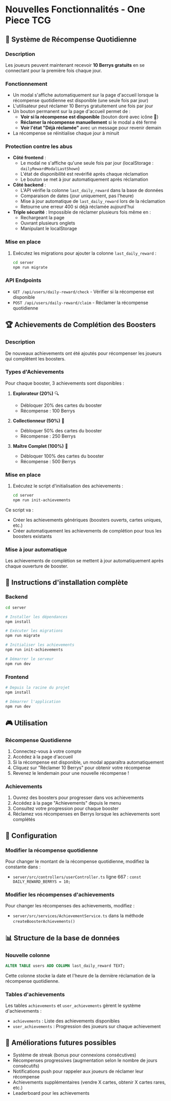 # Nouvelles Fonctionnalités - One Piece TCG

## 🎁 Système de Récompense Quotidienne

### Description
Les joueurs peuvent maintenant recevoir **10 Berrys gratuits** en se connectant pour la première fois chaque jour.

### Fonctionnement
- Un modal s'affiche automatiquement sur la page d'accueil lorsque la récompense quotidienne est disponible (une seule fois par jour)
- L'utilisateur peut réclamer 10 Berrys gratuitement une fois par jour
- Un bouton permanent sur la page d'accueil permet de :
  - **Voir si la récompense est disponible** (bouton doré avec icône 🎁)
  - **Réclamer la récompense manuellement** si le modal a été fermé
  - **Voir l'état "Déjà réclamée"** avec un message pour revenir demain
- La récompense se réinitialise chaque jour à minuit

### Protection contre les abus
- **Côté frontend** :
  - Le modal ne s'affiche qu'une seule fois par jour (localStorage : `dailyRewardModalLastShown`)
  - L'état de disponibilité est revérifié après chaque réclamation
  - Le bouton se met à jour automatiquement après réclamation
- **Côté backend** :
  - L'API vérifie la colonne `last_daily_reward` dans la base de données
  - Comparaison de dates (jour uniquement, pas l'heure)
  - Mise à jour automatique de `last_daily_reward` lors de la réclamation
  - Retourne une erreur 400 si déjà réclamée aujourd'hui
- **Triple sécurité** : Impossible de réclamer plusieurs fois même en :
  - Rechargeant la page
  - Ouvrant plusieurs onglets
  - Manipulant le localStorage

### Mise en place
1. Exécutez les migrations pour ajouter la colonne `last_daily_reward` :
   ```bash
   cd server
   npm run migrate
   ```

### API Endpoints
- `GET /api/users/daily-reward/check` - Vérifier si la récompense est disponible
- `POST /api/users/daily-reward/claim` - Réclamer la récompense quotidienne

## 🏆 Achievements de Complétion des Boosters

### Description
De nouveaux achievements ont été ajoutés pour récompenser les joueurs qui complètent les boosters.

### Types d'Achievements
Pour chaque booster, 3 achievements sont disponibles :

1. **Explorateur (20%)** 🔍
   - Débloquer 20% des cartes du booster
   - Récompense : 100 Berrys

2. **Collectionneur (50%)** 🎯
   - Débloquer 50% des cartes du booster
   - Récompense : 250 Berrys

3. **Maître Complet (100%)** 👑
   - Débloquer 100% des cartes du booster
   - Récompense : 500 Berrys

### Mise en place
1. Exécutez le script d'initialisation des achievements :
   ```bash
   cd server
   npm run init-achievements
   ```

Ce script va :
- Créer les achievements génériques (boosters ouverts, cartes uniques, etc.)
- Créer automatiquement les achievements de complétion pour tous les boosters existants

### Mise à jour automatique
Les achievements de complétion se mettent à jour automatiquement après chaque ouverture de booster.

## 📝 Instructions d'installation complète

### Backend
```bash
cd server

# Installer les dépendances
npm install

# Exécuter les migrations
npm run migrate

# Initialiser les achievements
npm run init-achievements

# Démarrer le serveur
npm run dev
```

### Frontend
```bash
# Depuis la racine du projet
npm install

# Démarrer l'application
npm run dev
```

## 🎮 Utilisation

### Récompense Quotidienne
1. Connectez-vous à votre compte
2. Accédez à la page d'accueil
3. Si la récompense est disponible, un modal apparaîtra automatiquement
4. Cliquez sur "Réclamer 10 Berrys" pour obtenir votre récompense
5. Revenez le lendemain pour une nouvelle récompense !

### Achievements
1. Ouvrez des boosters pour progresser dans vos achievements
2. Accédez à la page "Achievements" depuis le menu
3. Consultez votre progression pour chaque booster
4. Réclamez vos récompenses en Berrys lorsque les achievements sont complétés

## 🔧 Configuration

### Modifier la récompense quotidienne
Pour changer le montant de la récompense quotidienne, modifiez la constante dans :
- `server/src/controllers/userController.ts` ligne 667 : `const DAILY_REWARD_BERRYS = 10;`

### Modifier les récompenses d'achievements
Pour changer les récompenses des achievements, modifiez :
- `server/src/services/AchievementService.ts` dans la méthode `createBoosterAchievements()`

## 📊 Structure de la base de données

### Nouvelle colonne
```sql
ALTER TABLE users ADD COLUMN last_daily_reward TEXT;
```

Cette colonne stocke la date et l'heure de la dernière réclamation de la récompense quotidienne.

### Tables d'achievements
Les tables `achievements` et `user_achievements` gèrent le système d'achievements :
- `achievements` : Liste des achievements disponibles
- `user_achievements` : Progression des joueurs sur chaque achievement

## 🚀 Améliorations futures possibles

- Système de streak (bonus pour connexions consécutives)
- Récompenses progressives (augmentation selon le nombre de jours consécutifs)
- Notifications push pour rappeler aux joueurs de réclamer leur récompense
- Achievements supplémentaires (vendre X cartes, obtenir X cartes rares, etc.)
- Leaderboard pour les achievements
